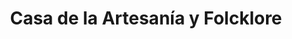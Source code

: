 ---
title: "Casa de la Artesanía y Folcklore"
url: /santiago-de-veraguas/casa-de-la-artesania-y-folcklore/
shop: artesanía
---